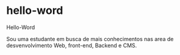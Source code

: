 # hello-word
Hello-Word

Sou uma estudante em busca de mais conhecimentos nas area de desvenvolvimento Web, front-end, Backend e CMS.

